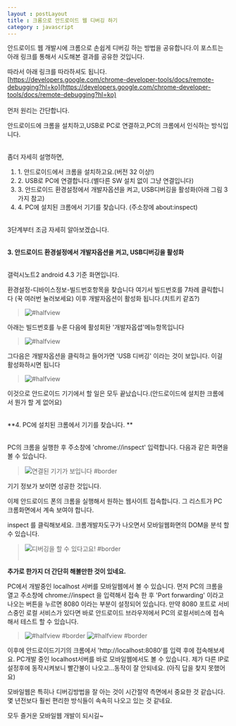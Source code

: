 ```yaml
---
layout : postLayout 
title : 크롬으로 안드로이드 웹 디버깅 하기
category : javascript
---
```


<style>
/*blockquote > p img[alt~=#halfview] {
	width : 50%;
	max-width: 300px;
}
*/</style>

안드로이드 웹 개발시에 크롬으로 손쉽게 디버깅 하는 방법을 공유합니다.이 포스트는 아래 링크를 통해서 시도해본 결과를 공유한 것입니다.

따라서 아래 링크를 따라하셔도 됩니다.  
[https://developers.google.com/chrome-developer-tools/docs/remote-debugging?hl=ko](https://developers.google.com/chrome-developer-tools/docs/remote-debugging?hl=ko)
<br/><br/>
먼저 원리는 간단합니다.

안드로이드에 크롬을 설치하고,USB로 PC로 연결하고,PC의 크롬에서 인식하는 방식입니다. <br/><br/>

좀더 자세히 설명하면,

<ol>
	<li>  1. 안드로이드에서 크롬을 설치하고요.(버전 32 이상!)</li> 
	<li>  2. USB로 PC에 연결합니다.(별다른 SW 설치 없이 그냥 연결입니다) </li>
	<li>  3. 안드로이드 환경설정에서 개발자옵션을 켜고, USB디버깅을 활성화(아래 그림 3가지 참고) </li>
	<li>  4. PC에 설치된 크롬에서 기기를 찾습니다. (주소창에 about:inspect)<br/><br/></li>
</ol>
    
  
3단계부터 조금 자세히 알아보겠습니다.<br/><br/>

**3. 안드로이드 환경설정에서 개발자옵션을 켜고, USB디버깅을 활성화**<br/><br/>

갤럭시노트2 android 4.3 기준 화면입니다.

환경설정-디바이스정보-빌드번호항목을 찾습니다
여기서 빌드번호를 7차례 클릭합니다 (꾹 여러번 눌러보세요) 이후 개발자옵션이 활성화 됩니다.(치트키 같죠?)
>![#halfview](/images/0314/1.png "빌드번호를 7차례 누르기")

아래는 빌드번호를 누룬 다음에 활성회돤 '개발자옵셥'메뉴항목입니다 
>![#halfview](/images/0314/2.png "개발자옵션이 보입니다")

그다음은 개발자옵션을 클릭하고 들어가면 'USB 디버깅' 이라는 것이 보입니다. 이걸 활성화하시면 됩니다
>![#halfview](/images/0314/3.png "개발자옵션이 보입니다")

이것으로 안드로이드 기기에서 할 일은 모두 끝났습니다.(안드로이드에 설치한 크롬에서 뭔가 할 게 없어요)<br/><br/>

**4. PC에 설치된 크롬에서 기기를 찾습니다. **<br/><br/>

PC의 크롬을 실행한 후 주소창에 'chrome://inspect' 입력합니다.
다음과 같은 화면을 볼 수 있습니다. 

>![연결된 기기가 보입니다 #border](/images/0314/4.png "SHV-E250S라는 기기가 연결됐네요")

기기 정보가 보이면 성공한 것입니다. 

이제 안드로이드 폰의 크롬을 실행해서 원하는 웹사이트 접속합니다. 그 리스트가 PC 크롬화면에서 계속 보여야 합니다.

inspect 를 클릭해보세요. 크롬개발자도구가 나오면서 모바일웹화면의 DOM을 분석 할 수 있습니다. 

>![디버깅을 할 수 있다고요! #border](/images/0314/5.png "DOM 탐색") <br/><br/>


**추가로 한가지 더 간단히 해볼만한 것이 있네요.**

PC에서 개발중인 localhost 서버를 모바일웹에서 볼 수 있습니다. 먼저 PC의 크롬을 열고 주소창에 chrome://inspect 을 입력해서 접속 한 후 'Port forwarding' 이라고 나오는 버튼을 누르면 8080 이라는 부분이 설정되어 있습니다. 만약 8080 포트로 서비스중인 로컬 서비스가 있다면 바로 안드로이드 브라우저에서 PC의 로컬서비스에 접속해서 테스트 할 수 있습니다.

>![#halfview #border](/images/0314/6.png "port forwarding")     ![#halfview #border](/images/0314/7.png "안드로이드에서 연결하기")

이후에 안드로이드기기의 크롬에서 'http://localhost:8080'를 입력 후에 접속해보세요. PC개발 중인 localhost서버를 바로 모바일웹에서도 볼 수 있습니다. 
제가 다른 IP로 설정후에 동작시켜보니 빨간불이 나오고...동작이 잘 안되네요. (아직 답을 찾지 못했어요)


모바일웹은 특히나 디버깅방법을 잘 아는 것이 시간절약 측면에서 중요한 것 같습니다. 몇 년전보다 훨씬 편리한 방식들이 속속히 나오고 있는 것 같네요. 

모두 즐거운 모바일웹 개발이 되시길~

